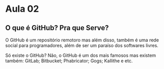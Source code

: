 # Aula 02
## O que é GitHub? Pra que Serve?

O GitHub é um repositório remotoro mas além disso, também é uma rede social para programadores, além de ser um paraíso dos softwares livres.

Só existe o GitHub?
Não, o GitHub é um dos mais famosos mas existem também: GitLab; Bitbucket; Phabricator; Gogs; Kallithe e etc.